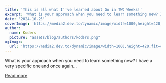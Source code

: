 ```yaml
---
title: 'This is all what I''ve learned about Go in TWO Weeks!'
excerpt: 'What is your approach when you need to learn something new? I have a very specific one and once again...'
date: '2024-10-25'
coverImage: 'https://media2.dev.to/dynamic/image/width=1000,height=420,fit=cover,gravity=auto,format=auto/https%3A%2F%2Fdev-to-uploads.s3.amazonaws.com%2Fuploads%2Farticles%2Fsvzj1n8msrknxdw08tqo.png'
author:
  name: Koders
  picture: "assets/blog/authors/koders.png"
ogImage:
  url: 'https://media2.dev.to/dynamic/image/width=1000,height=420,fit=cover,gravity=auto,format=auto/https%3A%2F%2Fdev-to-uploads.s3.amazonaws.com%2Fuploads%2Farticles%2Fsvzj1n8msrknxdw08tqo.png'
---
```


What is your approach when you need to learn something new? I have a very specific one and once again...

[Read more](https://dev.to/danielhe4rt/this-is-all-what-ive-learned-about-go-in-two-weeks-1bf2)
